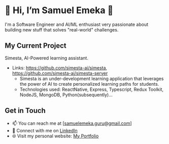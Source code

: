 # 👋 Hi, I’m Samuel Emeka 👋

I'm a Software Engineer and AI/ML enthusiast very passionate about building new stuff that solves "real-world" challenges.

## My Current Project

Simesta, AI-Powered learning assistant.
- Links: https://github.com/simesta-ai/simesta,
         https://github.com/simesta-ai/simesta-server
   - Simesta is an under-development learning application that leverages the power of AI to create personalized learning paths for students.
   - Technologies used: ReactNative, Express, Typescript, Redux Toolkit, NodeJS, MongoDB, Python(subsequently)...


## Get in Touch

- 📫 You can reach me at [samuelemeka.guru@gmail.com]
- 💬 Connect with me on [LinkedIn](https://www.linkedin.com/in/samthemogul)
- 🌐 Visit my personal website: [My Portfolio](https://samthemogul.me)



<!---
samthemogul/samthemogul is a ✨ special ✨ repository because its `README.md` (this file) appears on your GitHub profile.
You can click the Preview link to take a look at your changes.
--->
